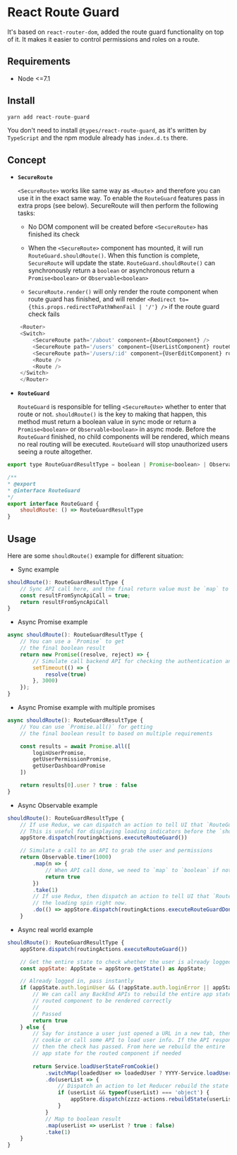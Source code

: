 # React Route Guard

It's based on `react-router-dom`, added the route guard functionality on top of it. It makes it easier to control permissions and roles on a route.

## Requirements

- Node <=7.1


## Install
```javascript
yarn add react-route-guard
```
You don't need to install `@types/react-route-guard`, as it's written by `TypeScript` and the npm module already has `index.d.ts` there.


## Concept
- **`SecureRoute`**

    `<SecureRoute>` works like same way as `<Route`> and therefore you can use it in the exact same way. To enable the `RouteGuard` features pass in extra props (see below). SecureRoute will then perform the following tasks:

    - No DOM component will be created before `<SecureRoute>` has finished its check

    - When the `<SecureRoute>` component has mounted, it will run `RouteGuard.shouldRoute()`. When this function is complete, `SecureRoute` will update the state. `RouteGuard.shouldRoute()` can synchronously return a `boolean` or asynchronous return a `Promise<boolean>` or `Observable<boolean>`

    - `SecureRoute.render()` will only render the route component when route guard has finished, and will render `<Redirect to={this.props.redirectToPathWhenFail | '/'} />` if the route guard check fails


```javascript
    <Router>
    <Switch>
        <SecureRoute path='/about' component={AboutComponent} />
        <SecureRoute path='/users' component={UserListComponent} routeGuard={UserRouteGuard} redirectToPathWhenFail='/login' />
        <SecureRoute path='/users/:id' component={UserEditComponent} routeGuard={UserRouteGuard} redirectToPathWhenFail='/login' />
        <Route />
        <Route />
    </Switch>
    </Router>
```


 - **`RouteGuard`**

    `RouteGuard` is responsible for telling `<SecureRoute>` whether to enter that route or not. `shouldRoute()` is the key to making that happen, this method must return a boolean value in sync mode or return a `Promise<boolean>` or `Observable<boolean>` in async mode. Before the `RouteGuard` finished, no child components will be rendered, which means no real routing will be executed. `RouteGuard` will stop unauthorized users seeing a route altogether.
 
```javascript
export type RouteGuardResultType = boolean | Promise<boolean> | Observable<boolean>

/**
* @export
* @interface RouteGuard
*/
export interface RouteGuard {
    shouldRoute: () => RouteGuardResultType
}
```


## Usage

Here are some `shouldRoute()` example for different situation:
    
- Sync example
```javascript
shouldRoute(): RouteGuardResultType {
    // Sync API call here, and the final return value must be `map` to `boolean` if not
    const resultFromSyncApiCall = true;
    return resultFromSyncApiCall
}
```
    
- Async Promise example
```javascript
async shouldRoute(): RouteGuardResultType {
    // You can use a `Promise` to get
    // the final boolean result 
    return new Promise((resolve, reject) => {
        // Simulate call backend API for checking the authentication and even authorization
        setTimeout(() => {
            resolve(true)
        }, 3000)
    });
}
```
    
- Async Promise example with multiple promises
```javascript
async shouldRoute(): RouteGuardResultType {
    // You can use `Promise.all()` for getting
    // the final boolean result to based on multiple requirements 

    const results = await Promise.all([
        loginUserPromise,
        getUserPermissionPromise,
        getUserDashboardPromise
    ])

    return results[0].user ? true : false
}
```
    
- Async Observable example
```javascript
shouldRoute(): RouteGuardResultType {
    // If use Redux, we can dispatch an action to tell UI that `RouteGuard` is running.
    // This is useful for displaying loading indicators before the `shouldRoute` is complete
    appStore.dispatch(routingActions.executeRouteGuard())

    // Simulate a call to an API to grab the user and permissions
    return Observable.timer(1000)
        .map(n => {
            // When API call done, we need to `map` to `boolean` if not
            return true
        })
        .take(1)
        // If use Redux, then dispatch an action to tell UI that `RouteGuard` is done, can hide 
        // the loading spin right now.
        .do(() => appStore.dispatch(routingActions.executeRouteGuardDone()))
    }

```
    
- Async real world example
```javascript
shouldRoute(): RouteGuardResultType {
    appStore.dispatch(routingActions.executeRouteGuard())

    // Get the entire state to check whether the user is already logged in or not
    const appState: AppState = appStore.getState() as AppState;

    // Already logged in, pass instantly
    if (appState.auth.loginUser && (!appState.auth.loginError || appState.auth.loginError === '')) {
        // We can call any BackEnd APIs to rebuild the entire app state that are needed for the 
        // routed component to be rendered correctly
        //
        // Passed
        return true
    } else {
        // Say for instance a user just opened a URL in a new tab, then we can try to load some 
        // cookie or call some API to load user info. If the API responds successfully, 
        // then the check has passed. From here we rebuild the entire
        // app state for the routed component if needed
        
        return Service.loadUserStateFromCookie()
            .switchMap(loadedUser => loadedUser ? YYYY-Service.loadUserList() : Observable.of(false))
            .do(userList => {
                // Dispatch an action to let Reducer rebuild the state synchronize
                if (userList && typeof(userList) === 'object') {
                    appStore.dispatch(zzzz-actions.rebuildState(userList))) 
                }
            }
            // Map to boolean result
            .map(userList => userList ? true : false)
            .take(1)
    }
}
```
